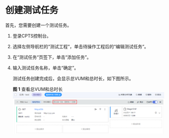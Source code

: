 # 创建测试任务<a name="cpts_01_0051"></a>

首先，您需要创建一个测试任务。

1.  登录CPTS控制台。
2.  选择左侧导航栏的“测试工程“，单击待操作工程后的“编辑测试任务“。
3.  在“测试任务“页签下，单击“添加任务”。
4.  输入测试任务名称，单击“确定”。

    测试任务创建完成后，会显示总VUM和总时长，如下图所示。

    **图 1**  查看总VUM和总时长<a name="fig121145175522"></a>  
    ![](figures/查看总VUM和总时长.png "查看总VUM和总时长")


